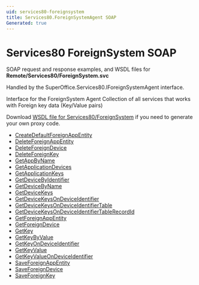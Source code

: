 ```yaml
---
uid: services80-foreignsystem
title: Services80.ForeignSystemAgent SOAP
Generated: true
---
```


# Services80 ForeignSystem SOAP

SOAP request and response examples, and WSDL files for **Remote/Services80/ForeignSystem.svc**

Handled by the <see cref="T:SuperOffice.Services80.IForeignSystemAgent">SuperOffice.Services80.IForeignSystemAgent</see> interface.

Interface for the ForeignSystem Agent
Collection of all services that works with Foreign key data (Key/Value pairs)

Download [WSDL file for Services80/ForeignSystem](../Services80-ForeignSystem.md) if you need to generate your own proxy code.

* [CreateDefaultForeignAppEntity](CreateDefaultForeignAppEntity.md)
* [DeleteForeignAppEntity](DeleteForeignAppEntity.md)
* [DeleteForeignDevice](DeleteForeignDevice.md)
* [DeleteForeignKey](DeleteForeignKey.md)
* [GetAppByName](GetAppByName.md)
* [GetApplicationDevices](GetApplicationDevices.md)
* [GetApplicationKeys](GetApplicationKeys.md)
* [GetDeviceByIdentifier](GetDeviceByIdentifier.md)
* [GetDeviceByName](GetDeviceByName.md)
* [GetDeviceKeys](GetDeviceKeys.md)
* [GetDeviceKeysOnDeviceIdentifier](GetDeviceKeysOnDeviceIdentifier.md)
* [GetDeviceKeysOnDeviceIdentifierTable](GetDeviceKeysOnDeviceIdentifierTable.md)
* [GetDeviceKeysOnDeviceIdentifierTableRecordId](GetDeviceKeysOnDeviceIdentifierTableRecordId.md)
* [GetForeignAppEntity](GetForeignAppEntity.md)
* [GetForeignDevice](GetForeignDevice.md)
* [GetKey](GetKey.md)
* [GetKeyByValue](GetKeyByValue.md)
* [GetKeyOnDeviceIdentifier](GetKeyOnDeviceIdentifier.md)
* [GetKeyValue](GetKeyValue.md)
* [GetKeyValueOnDeviceIdentifier](GetKeyValueOnDeviceIdentifier.md)
* [SaveForeignAppEntity](SaveForeignAppEntity.md)
* [SaveForeignDevice](SaveForeignDevice.md)
* [SaveForeignKey](SaveForeignKey.md)
